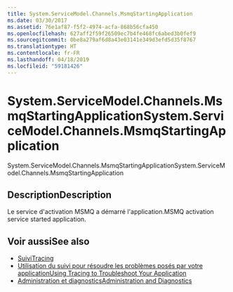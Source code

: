 ```yaml
---
title: System.ServiceModel.Channels.MsmqStartingApplication
ms.date: 03/30/2017
ms.assetid: 76e1af87-f5f2-4974-acfa-868b56cfa450
ms.openlocfilehash: 627aff2f59f26509ec7b4fe468fc6abed3b0fef9
ms.sourcegitcommit: 0be8a279af6d8a43e03141e349d3efd5d35f8767
ms.translationtype: HT
ms.contentlocale: fr-FR
ms.lasthandoff: 04/18/2019
ms.locfileid: "59181426"
---
```

# <a name="systemservicemodelchannelsmsmqstartingapplication"></a><span data-ttu-id="03db2-102">System.ServiceModel.Channels.MsmqStartingApplication</span><span class="sxs-lookup"><span data-stu-id="03db2-102">System.ServiceModel.Channels.MsmqStartingApplication</span></span>
<span data-ttu-id="03db2-103">System.ServiceModel.Channels.MsmqStartingApplication</span><span class="sxs-lookup"><span data-stu-id="03db2-103">System.ServiceModel.Channels.MsmqStartingApplication</span></span>  
  
## <a name="description"></a><span data-ttu-id="03db2-104">Description</span><span class="sxs-lookup"><span data-stu-id="03db2-104">Description</span></span>  
 <span data-ttu-id="03db2-105">Le service d'activation MSMQ a démarré l'application.</span><span class="sxs-lookup"><span data-stu-id="03db2-105">MSMQ activation service started application.</span></span>  
  
## <a name="see-also"></a><span data-ttu-id="03db2-106">Voir aussi</span><span class="sxs-lookup"><span data-stu-id="03db2-106">See also</span></span>

- [<span data-ttu-id="03db2-107">Suivi</span><span class="sxs-lookup"><span data-stu-id="03db2-107">Tracing</span></span>](../../../../../docs/framework/wcf/diagnostics/tracing/index.md)
- [<span data-ttu-id="03db2-108">Utilisation du suivi pour résoudre les problèmes posés par votre application</span><span class="sxs-lookup"><span data-stu-id="03db2-108">Using Tracing to Troubleshoot Your Application</span></span>](../../../../../docs/framework/wcf/diagnostics/tracing/using-tracing-to-troubleshoot-your-application.md)
- [<span data-ttu-id="03db2-109">Administration et diagnostics</span><span class="sxs-lookup"><span data-stu-id="03db2-109">Administration and Diagnostics</span></span>](../../../../../docs/framework/wcf/diagnostics/index.md)
